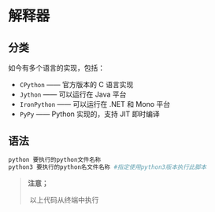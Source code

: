 # 解释器



## 分类

如今有多个语言的实现，包括：

- `CPython` —— 官方版本的 C 语言实现
- `Jython` —— 可以运行在 Java 平台
- `IronPython` —— 可以运行在 .NET 和 Mono 平台
- `PyPy` —— Python 实现的，支持 JIT 即时编译



## 语法

```bash
python 要执行的python文件名称
python3 要执行的python名文件名称 #指定使用python3版本执行此脚本
```

> **注意；**
>
> ​	以上代码从终端中执行